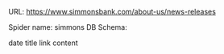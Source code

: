 URL: https://www.simmonsbank.com/about-us/news-releases

Spider name: simmons
DB Schema:

date
title
link
content
